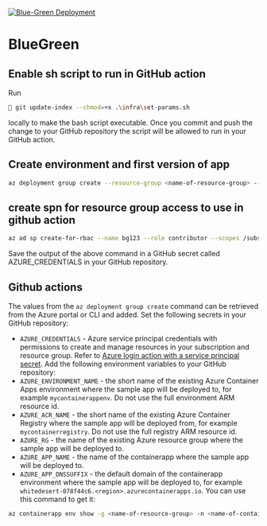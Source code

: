 [![Blue-Green Deployment](https://github.com/mbn-ms-dk/BlueGreen/actions/workflows/ci.yml/badge.svg?branch=main)](https://github.com/mbn-ms-dk/BlueGreen/actions/workflows/ci.yml)

# BlueGreen

## Enable sh script to run in GitHub action
Run
```bash
 git update-index --chmod=+x .\infra\set-params.sh         
``` 
locally to make the bash script executable. Once you commit and push the change to your GitHub repository the script will be allowed to run in your GitHub action.

## Create environment and first version of app
```bash
az deployment group create --resource-group <name-of-resource-group> --template-file "./bicep/deploy-infra.bicep" 
```

## create spn for resource group access to use in github action
```bash
az ad sp create-for-rbac --name bg123 --role contributor --scopes /subscriptions/{subscription-id}/resourceGroups/exampleRG --json-auth
```
Save the output of the above command in a GitHub secret called AZURE_CREDENTIALS in your GitHub repository.

## Github actions
The values from the `az deployment group create` command can be retrieved from the Azure portal or CLI and added.
Set the following secrets in your GitHub repository:
* `AZURE_CREDENTIALS` - Azure service principal credentials with permissions to create and manage resources in your subscription and resource group. Refer to [Azure login action with a service principal secret](https://learn.microsoft.com/en-us/azure/developer/github/connect-from-azure?tabs=azure-portal%2Cwindows#use-the-azure-login-action-with-a-service-principal-secret).
Add the following environment variables to your GitHub repository:
* `AZURE_ENVIRONMENT_NAME` - the short name of the existing Azure Container Apps environment where the sample app will be deployed to, for example `mycontainerappenv`. Do not use the full environment ARM resource id.
* `AZURE_ACR_NAME` - the short name of the existing Azure Container Registry where the sample app will be deployed from, for example `mycontainerregistry`. Do not use the full registry ARM resource id.
* `AZURE_RG` - the name of the existing Azure resource group where the sample app will be deployed to.
* `AZURE_APP_NAME` - the name of the containerapp where the sample app will be deployed to.
* `AZURE_APP_DNSSUFFIX` - the default domain of the containerapp environment where the sample app will be deployed to, for example `whitedesert-078f44c6.<region>.azurecontainerapps.io`. You can use this command to get it:

```bash
az containerapp env show -g <name-of-resource-group> -n <name-of-containerapps-environment> --query properties.defaultDomain
```


